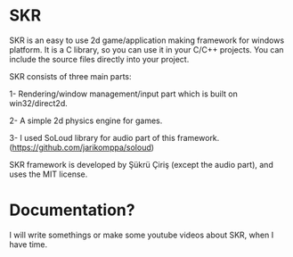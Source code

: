 # SKR
SKR is an easy to use 2d game/application making framework for windows platform. It is a C library, so you can use it in your C/C++ projects. You can include the source files directly into your project.

SKR consists of three main parts:

1- Rendering/window management/input part which is built on win32/direct2d.

2- A simple 2d physics engine for games.

3- I used SoLoud library for audio part of this framework. (https://github.com/jarikomppa/soloud) 

SKR framework is developed by Şükrü Çiriş (except the audio part), and uses the MIT license.

# Documentation?
I will write somethings or make some youtube videos about SKR, when I have time.

